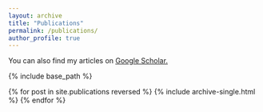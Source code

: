 ```yaml
---
layout: archive
title: "Publications"
permalink: /publications/
author_profile: true
---
```


You can also find my articles on <u><a href="https://scholar.google.com/citations?user=BP0WzIQAAAAJ&hl=en&authuser=1&oi=ao">Google Scholar</a>.</u>

{% include base_path %}

{% for post in site.publications reversed %}
  {% include archive-single.html %}
{% endfor %}